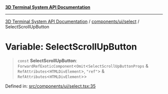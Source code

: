[**3D Terminal System API Documentation**](../../../../README.md)

***

[3D Terminal System API Documentation](../../../../README.md) / [components/ui/select](../README.md) / SelectScrollUpButton

# Variable: SelectScrollUpButton

> `const` **SelectScrollUpButton**: `ForwardRefExoticComponent`\<`Omit`\<`SelectScrollUpButtonProps` & `RefAttributes`\<`HTMLDivElement`\>, `"ref"`\> & `RefAttributes`\<`HTMLDivElement`\>\>

Defined in: [src/components/ui/select.tsx:35](https://github.com/Dicommunitas/ThreeJS_Terminal_3D/blob/a3c5b1c59fdfa3d9f217f579fadf3e59d797e664/src/components/ui/select.tsx#L35)
